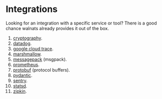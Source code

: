# Integrations

Looking for an integration with a specific service or tool? There is a good chance walnats already provides it out of the box.

1. [cryptography](https://cryptography.io/en/latest/).
1. [datadog](https://www.datadoghq.com/).
1. [google cloud trace](https://cloud.google.com/trace/docs/zipkin).
1. [marshmallow](https://github.com/marshmallow-code/marshmallow).
1. [messagepack](https://msgpack.org/index.html) (msgpack).
1. [prometheus](https://prometheus.io/).
1. [protobuf](https://developers.google.com/protocol-buffers) (protocol buffers).
1. [pydantic](https://pydantic-docs.helpmanual.io/).
1. [sentry](https://sentry.io/welcome/).
1. [statsd](https://github.com/statsd/statsd).
1. [zipkin](https://zipkin.io/).

